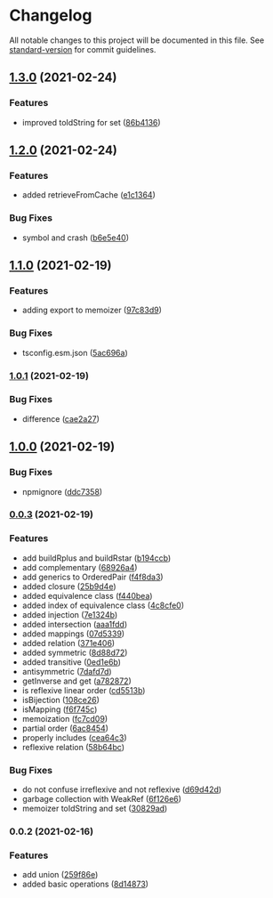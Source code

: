 # Changelog

All notable changes to this project will be documented in this file. See [standard-version](https://github.com/conventional-changelog/standard-version) for commit guidelines.

## [1.3.0](https://github.com/jlguenego/set/compare/v1.2.0...v1.3.0) (2021-02-24)


### Features

* improved toIdString for set ([86b4136](https://github.com/jlguenego/set/commit/86b413619725c5ab874aefb53b444e1635cf5a96))

## [1.2.0](https://github.com/jlguenego/set/compare/v1.1.0...v1.2.0) (2021-02-24)


### Features

* added retrieveFromCache ([e1c1364](https://github.com/jlguenego/set/commit/e1c1364bdd1ba82a42ceb7d4bf7ee658108343ca))


### Bug Fixes

* symbol and crash ([b6e5e40](https://github.com/jlguenego/set/commit/b6e5e407de71a99b88cd0e756dd88bfb85819359))

## [1.1.0](https://github.com/jlguenego/set/compare/v1.0.1...v1.1.0) (2021-02-19)


### Features

* adding export to memoizer ([97c83d9](https://github.com/jlguenego/set/commit/97c83d90271682a9b2a8e3e121b8bde0e2b1a039))


### Bug Fixes

* tsconfig.esm.json ([5ac696a](https://github.com/jlguenego/set/commit/5ac696a5d64ff66217493e1fe740a19d46e7b574))

### [1.0.1](https://github.com/jlguenego/set/compare/v1.0.0...v1.0.1) (2021-02-19)


### Bug Fixes

* difference ([cae2a27](https://github.com/jlguenego/set/commit/cae2a278431236894fd0e007a3ea897533350835))

## [1.0.0](https://github.com/jlguenego/set/compare/v0.0.3...v1.0.0) (2021-02-19)


### Bug Fixes

* npmignore ([ddc7358](https://github.com/jlguenego/set/commit/ddc735889379fd3daf61e9c394f90abbc7cdfd58))

### [0.0.3](https://github.com/jlguenego/set/compare/v0.0.2...v0.0.3) (2021-02-19)


### Features

* add buildRplus and buildRstar ([b194ccb](https://github.com/jlguenego/set/commit/b194ccb278c20e66aceead2fa407d666200e1cca))
* add complementary ([68926a4](https://github.com/jlguenego/set/commit/68926a4dd595ac24be8f1654c27f963b1ca5f08a))
* add generics to OrderedPair ([f4f8da3](https://github.com/jlguenego/set/commit/f4f8da342017e583ae90adc338a621db26cb384d))
* added closure ([25b9d4e](https://github.com/jlguenego/set/commit/25b9d4e84e88d887f44e8d11f765b7e83ed2ea7a))
* added equivalence class ([f440bea](https://github.com/jlguenego/set/commit/f440bea5fd0f66e0c1c2f7e18360580e401146c3))
* added index of equivalence class ([4c8cfe0](https://github.com/jlguenego/set/commit/4c8cfe0da07b96f6576f642a799b4ca75026fb4c))
* added injection ([7e1324b](https://github.com/jlguenego/set/commit/7e1324b9e4ce06ebf2ad6cb150cd7c8a02fefaa3))
* added intersection ([aaa1fdd](https://github.com/jlguenego/set/commit/aaa1fddae0666bb1e4b21bb4fc66187c4ca83278))
* added mappings ([07d5339](https://github.com/jlguenego/set/commit/07d5339e4cd00b39ca2d0dfbfbd38683cda43dfc))
* added relation ([371e406](https://github.com/jlguenego/set/commit/371e4068a1ac879f248eb5ff8fd0a0287e736731))
* added symmetric ([8d88d72](https://github.com/jlguenego/set/commit/8d88d7267feacfa750bece66b45ed49bc4cfea66))
* added transitive ([0ed1e6b](https://github.com/jlguenego/set/commit/0ed1e6beacd04183b11732db37618b6fb5682fa2))
* antisymmetric ([7dafd7d](https://github.com/jlguenego/set/commit/7dafd7da2ed0fc90651871e6db7555e7008cb96b))
* getInverse and get ([a782872](https://github.com/jlguenego/set/commit/a7828727a6aad3ac2409c0cccadc00ebdbbc3e8f))
* is reflexive linear order ([cd5513b](https://github.com/jlguenego/set/commit/cd5513bb81e10cfe19551360742f00628dfec1f5))
* isBijection ([108ce26](https://github.com/jlguenego/set/commit/108ce26b92ab0f0c1e63759eea1e084f68ef537a))
* isMapping ([f6f745c](https://github.com/jlguenego/set/commit/f6f745c4ba3f7b65f40136c93c39a0917129b37d))
* memoization ([fc7cd09](https://github.com/jlguenego/set/commit/fc7cd09144a8017e3f9385de90b2067e974dc4fb))
* partial order ([6ac8454](https://github.com/jlguenego/set/commit/6ac84540b923c1b3bff6db3b50837c2b8ef3fd7e))
* properly includes ([cea64c3](https://github.com/jlguenego/set/commit/cea64c38bb98641d312d61f61b0ac8c9741efbdd))
* reflexive relation ([58b64bc](https://github.com/jlguenego/set/commit/58b64bc27ccc096eb5d9cfec12314496e06217e3))


### Bug Fixes

* do not confuse irreflexive and not reflexive ([d69d42d](https://github.com/jlguenego/set/commit/d69d42d39ac95d4a268dfba3c4ec063a2b69d7ed))
* garbage collection with WeakRef ([6f126e6](https://github.com/jlguenego/set/commit/6f126e67474301a3fa2f7c6ed6f69da9858d6f69))
* memoizer toIdString and set ([30829ad](https://github.com/jlguenego/set/commit/30829adc861acc8105e81314d24066a85b0eb791))

### 0.0.2 (2021-02-16)


### Features

* add union ([259f86e](https://github.com/jlguenego/set/commit/259f86ea08805c5cd085ad73412ff38d616b9bd5))
* added basic operations ([8d14873](https://github.com/jlguenego/set/commit/8d14873f3ac54db954f1d06ef7c1455c87a0f38e))

